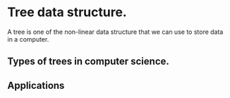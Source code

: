 # Tree data structure.

A tree is one of the non-linear data structure that we can use to store data in a computer.


## Types of trees in computer science.


## Applications
